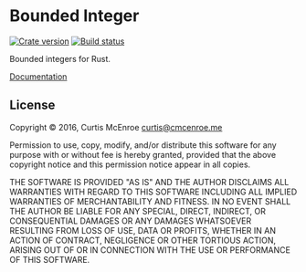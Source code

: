 # Bounded Integer

[![Crate version][crate-badge]][crate]
[![Build status][travis-badge]][travis]

[crate]: https://crates.io/crates/bounded-integer
[travis]: https://travis-ci.org/Koxiaet/bounded-integer
[crate-badge]: https://img.shields.io/crates/v/bounded-integer.svg
[travis-badge]: https://img.shields.io/travis/Koxiaet/bounded-integer/master.svg

Bounded integers for Rust.

[Documentation](https://docs.rs/bounded-integer)

## License

Copyright © 2016, Curtis McEnroe <curtis@cmcenroe.me>

Permission to use, copy, modify, and/or distribute this software for any
purpose with or without fee is hereby granted, provided that the above
copyright notice and this permission notice appear in all copies.

THE SOFTWARE IS PROVIDED "AS IS" AND THE AUTHOR DISCLAIMS ALL WARRANTIES
WITH REGARD TO THIS SOFTWARE INCLUDING ALL IMPLIED WARRANTIES OF
MERCHANTABILITY AND FITNESS. IN NO EVENT SHALL THE AUTHOR BE LIABLE FOR
ANY SPECIAL, DIRECT, INDIRECT, OR CONSEQUENTIAL DAMAGES OR ANY DAMAGES
WHATSOEVER RESULTING FROM LOSS OF USE, DATA OR PROFITS, WHETHER IN AN
ACTION OF CONTRACT, NEGLIGENCE OR OTHER TORTIOUS ACTION, ARISING OUT OF
OR IN CONNECTION WITH THE USE OR PERFORMANCE OF THIS SOFTWARE.
